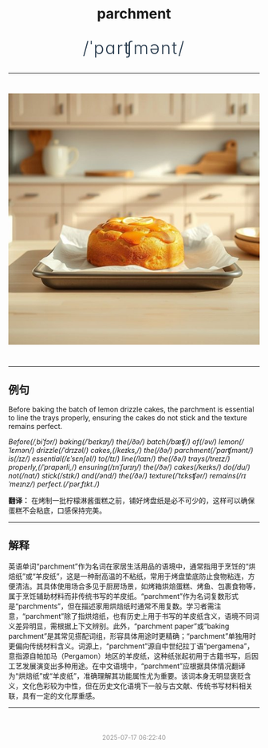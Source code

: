 <div align="center">

# parchment

<div style="margin: 30px 0;">
<h1 style="font-size: 2.5em; font-weight: 300; letter-spacing: 2px; margin: 0; color: #2c3e50;">
/ˈpɑrʧmənt/
</h1>
</div>

</div>

---

<div align="center" style="margin: 40px 0;">

![parchment](images/parchment.png)

</div>

---

## 例句

Before baking the batch of lemon drizzle cakes, the parchment is essential to line the trays properly, ensuring the cakes do not stick and the texture remains perfect.

*Before(/ˌbiˈfɔr/) baking(/ˈbeɪkɪŋ/) the(/ðə/) batch(/bæʧ/) of(/əv/) lemon(/ˈlɛmən/) drizzle(/ˈdrɪzəl/) cakes,(/keɪks,/) the(/ðə/) parchment(/ˈpɑrʧmənt/) is(/ɪz/) essential(/ɛˈsɛnʃəl/) to(/tɪ/) line(/laɪn/) the(/ðə/) trays(/treɪz/) properly,(/ˈprɑpərli,/) ensuring(/ɪnˈʃʊrɪŋ/) the(/ðə/) cakes(/keɪks/) do(/du/) not(/nɑt/) stick(/stɪk/) and(/ənd/) the(/ðə/) texture(/ˈtɛksʧər/) remains(/rɪˈmeɪnz/) perfect.(/ˈpərˌfɪkt./)*

**翻译：** 在烤制一批柠檬淋酱蛋糕之前，铺好烤盘纸是必不可少的，这样可以确保蛋糕不会粘底，口感保持完美。

---

## 解释

英语单词“parchment”作为名词在家居生活用品的语境中，通常指用于烹饪的“烘焙纸”或“羊皮纸”，这是一种耐高温的不粘纸，常用于烤盘垫底防止食物粘连，方便清洁。其具体使用场合多见于厨房场景，如烤箱烘焙蛋糕、烤鱼、包裹食物等，属于烹饪辅助材料而非传统书写的羊皮纸。“parchment”作为名词复数形式是“parchments”，但在描述家用烘焙纸时通常不用复数。学习者需注意，“parchment”除了指烘焙纸，也有历史上用于书写的羊皮纸含义，语境不同词义差异明显，需根据上下文辨别。此外，“parchment paper”或“baking parchment”是其常见搭配词组，形容具体用途时更精确；“parchment”单独用时更偏向传统材料含义。词源上，“parchment”源自中世纪拉丁语“pergamena”，意指源自帕加马（Pergamon）地区的羊皮纸，这种纸张起初用于古籍书写，后因工艺发展演变出多种用途。在中文语境中，“parchment”应根据具体情况翻译为“烘焙纸”或“羊皮纸”，准确理解其功能属性尤为重要。该词本身无明显褒贬含义，文化色彩较为中性，但在历史文化语境下一般与古文献、传统书写材料相关联，具有一定的文化厚重感。


---

<div align="center" style="margin-top: 50px;">
<small style="color: #999; font-size: 0.9em;">2025-07-17 06:22:40</small>
</div>
